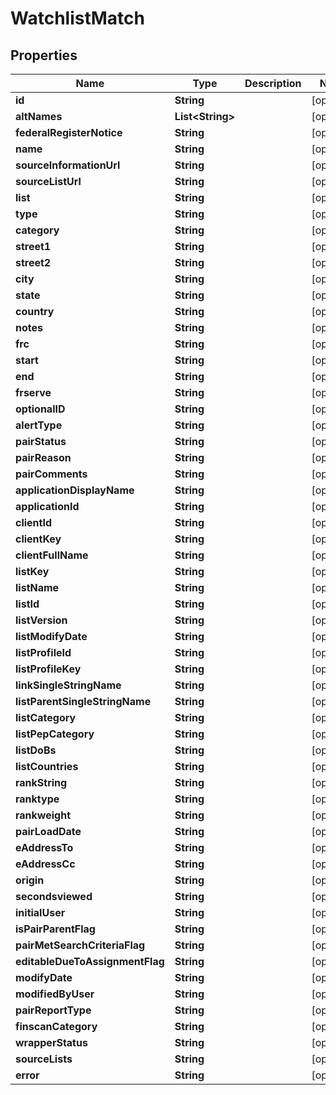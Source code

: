 

# WatchlistMatch

## Properties

Name | Type | Description | Notes
------------ | ------------- | ------------- | -------------
**id** | **String** |  |  [optional]
**altNames** | **List&lt;String&gt;** |  |  [optional]
**federalRegisterNotice** | **String** |  |  [optional]
**name** | **String** |  |  [optional]
**sourceInformationUrl** | **String** |  |  [optional]
**sourceListUrl** | **String** |  |  [optional]
**list** | **String** |  |  [optional]
**type** | **String** |  |  [optional]
**category** | **String** |  |  [optional]
**street1** | **String** |  |  [optional]
**street2** | **String** |  |  [optional]
**city** | **String** |  |  [optional]
**state** | **String** |  |  [optional]
**country** | **String** |  |  [optional]
**notes** | **String** |  |  [optional]
**frc** | **String** |  |  [optional]
**start** | **String** |  |  [optional]
**end** | **String** |  |  [optional]
**frserve** | **String** |  |  [optional]
**optionalID** | **String** |  |  [optional]
**alertType** | **String** |  |  [optional]
**pairStatus** | **String** |  |  [optional]
**pairReason** | **String** |  |  [optional]
**pairComments** | **String** |  |  [optional]
**applicationDisplayName** | **String** |  |  [optional]
**applicationId** | **String** |  |  [optional]
**clientId** | **String** |  |  [optional]
**clientKey** | **String** |  |  [optional]
**clientFullName** | **String** |  |  [optional]
**listKey** | **String** |  |  [optional]
**listName** | **String** |  |  [optional]
**listId** | **String** |  |  [optional]
**listVersion** | **String** |  |  [optional]
**listModifyDate** | **String** |  |  [optional]
**listProfileId** | **String** |  |  [optional]
**listProfileKey** | **String** |  |  [optional]
**linkSingleStringName** | **String** |  |  [optional]
**listParentSingleStringName** | **String** |  |  [optional]
**listCategory** | **String** |  |  [optional]
**listPepCategory** | **String** |  |  [optional]
**listDoBs** | **String** |  |  [optional]
**listCountries** | **String** |  |  [optional]
**rankString** | **String** |  |  [optional]
**ranktype** | **String** |  |  [optional]
**rankweight** | **String** |  |  [optional]
**pairLoadDate** | **String** |  |  [optional]
**eAddressTo** | **String** |  |  [optional]
**eAddressCc** | **String** |  |  [optional]
**origin** | **String** |  |  [optional]
**secondsviewed** | **String** |  |  [optional]
**initialUser** | **String** |  |  [optional]
**isPairParentFlag** | **String** |  |  [optional]
**pairMetSearchCriteriaFlag** | **String** |  |  [optional]
**editableDueToAssignmentFlag** | **String** |  |  [optional]
**modifyDate** | **String** |  |  [optional]
**modifiedByUser** | **String** |  |  [optional]
**pairReportType** | **String** |  |  [optional]
**finscanCategory** | **String** |  |  [optional]
**wrapperStatus** | **String** |  |  [optional]
**sourceLists** | **String** |  |  [optional]
**error** | **String** |  |  [optional]




